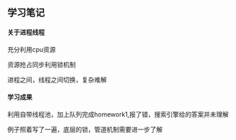 ## 学习笔记

#### 关于进程线程

充分利用cpu资源

资源抢占同步利用锁机制

进程之间，线程之间切换，复杂难解

#### 学习成果

利用自带线程池，加上队列完成homework1,报了错，搜索引擎给的答案并未理解

例子照着写了一遍，底层的锁，管道机制需要进一步了解